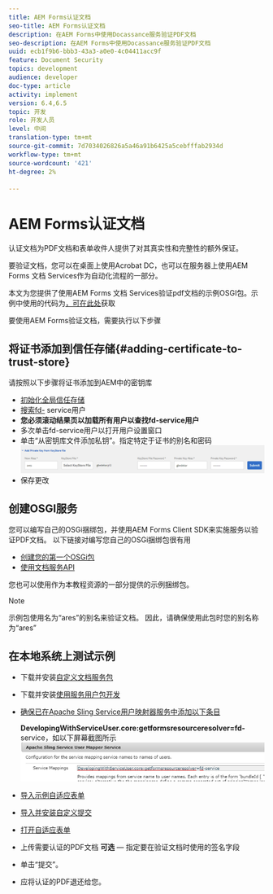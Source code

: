 ```yaml
---
title: AEM Forms认证文档
seo-title: AEM Forms认证文档
description: 在AEM Forms中使用Docassance服务验证PDF文档
seo-description: 在AEM Forms中使用Docassance服务验证PDF文档
uuid: ecb1f9b6-bbb3-43a3-a0e0-4c04411acc9f
feature: Document Security
topics: development
audience: developer
doc-type: article
activity: implement
version: 6.4,6.5
topic: 开发
role: 开发人员
level: 中间
translation-type: tm+mt
source-git-commit: 7d7034026826a5a46a91b6425a5cebfffab2934d
workflow-type: tm+mt
source-wordcount: '421'
ht-degree: 2%

---
```



# AEM Forms认证文档

认证文档为PDF文档和表单收件人提供了对其真实性和完整性的额外保证。

要验证文档，您可以在桌面上使用Acrobat DC，也可以在服务器上使用AEM Forms 文档 Services作为自动化流程的一部分。

本文为您提供了使用AEM Forms 文档 Services验证pdf文档的示例OSGI包。示例中使用的代码为[，可在此处](https://helpx.adobe.com/experience-manager/6-4/forms/using/aem-document-services-programmatically.html)获取

要使用AEM Forms验证文档，需要执行以下步骤

## 将证书添加到信任存储{#adding-certificate-to-trust-store}

请按照以下步骤将证书添加到AEM中的密钥库

* [初始化全局信任存储](http://localhost:4502/libs/granite/security/content/truststore.html)
* [搜索fd-](http://localhost:4502/security/users.html) service用户
* **您必须滚动结果页以加载所有用户以查找fd-service用户**
* 多次单击fd-service用户以打开用户设置窗口
* 单击“从密钥库文件添加私钥”。指定特定于证书的别名和密码
   ![添加证书](assets/adding-certificate-keystore.PNG)
* 保存更改

## 创建OSGI服务

您可以编写自己的OSGi捆绑包，并使用AEM Forms Client SDK来实施服务以验证PDF文档。 以下链接对编写您自己的OSGi捆绑包很有用

* [创建您的第一个OSGi包](https://helpx.adobe.com/experience-manager/using/maven_arch13.html)
* [使用文档服务API](https://helpx.adobe.com/experience-manager/6-4/forms/using/aem-document-services-programmatically.html)

您也可以使用作为本教程资源的一部分提供的示例捆绑包。

>[!NOTE]
>
>示例包使用名为“ares”的别名来验证文档。 因此，请确保使用此包时您的别名称为“ares”

## 在本地系统上测试示例

* 下载并安装[自定义文档服务包](/help/forms/assets/common-osgi-bundles/AEMFormsDocumentServices.core-1.0-SNAPSHOT.jar)
* 下载并安装[使用服务用户包开发](/help/forms/assets/common-osgi-bundles/DevelopingWithServiceUser.jar)
* [确保已在Apache Sling Service用户映射器服务中添加以下条目](http://localhost:4502/system/console/configMgr)

   **DevelopingWithServiceUser.core:getformsresourceresolver=fd-** service，如以下屏幕截图所示
   ![用户映射器](assets/user-mapper-service.PNG)
* [导入示例自适应表单](assets/certify-pdf-af.zip)
* [导入并安装自定义提交](assets/custom-submit-certify.zip)
* [打开自适应表单](http://localhost:4502/content/dam/formsanddocuments/certifypdf/jcr:content?wcmmode=disabled)
* 上传需要认证的PDF文档
   **可选**  — 指定要在验证文档时使用的签名字段
* 单击“提交”。
* 应将认证的PDF退还给您。


